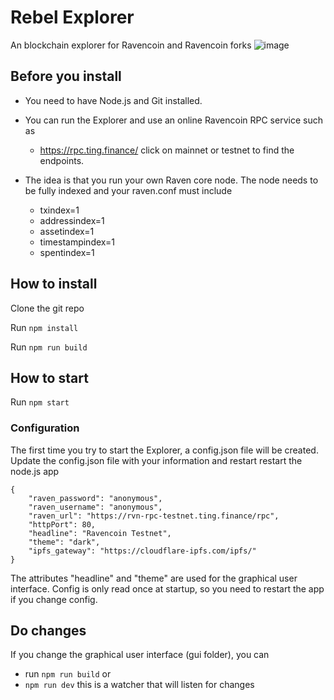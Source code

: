 # Rebel Explorer
An blockchain explorer for Ravencoin and Ravencoin forks
![image](https://user-images.githubusercontent.com/9694984/218311548-93d3dd3c-e606-478c-85fa-635f013ed278.png)

## Before you install
- You need to have Node.js and Git installed.

- You can run the Explorer and use an online Ravencoin RPC service such as
   * https://rpc.ting.finance/ click on mainnet or testnet to find the endpoints.

- The idea is that you run your own Raven core node.
The node needs to be fully indexed and your raven.conf must include
    * txindex=1
    * addressindex=1
    * assetindex=1
    * timestampindex=1
    * spentindex=1

## How to install
Clone the git repo

Run `npm install`

Run `npm run build`

## How to start

Run `npm start`
### Configuration

The first time you try to start the Explorer, a config.json file will be created.
Update the config.json file with your information and restart restart the node.js app
```
{
    "raven_password": "anonymous",
    "raven_username": "anonymous",
    "raven_url": "https://rvn-rpc-testnet.ting.finance/rpc",
    "httpPort": 80,
    "headline": "Ravencoin Testnet",
    "theme": "dark",
    "ipfs_gateway": "https://cloudflare-ipfs.com/ipfs/"
}
```

The attributes "headline" and "theme" are used for the graphical user interface. Config is only read once at startup, so you need to restart the app if you change config. 

## Do changes
If you change the graphical user interface (gui folder), you can 
- run `npm run build`
or
- `npm run dev` this is a watcher that will listen for changes

 







